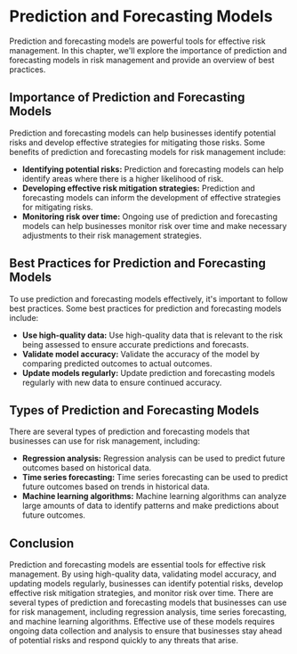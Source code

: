 Prediction and Forecasting Models
============================================================================================

Prediction and forecasting models are powerful tools for effective risk management. In this chapter, we'll explore the importance of prediction and forecasting models in risk management and provide an overview of best practices.

Importance of Prediction and Forecasting Models
-----------------------------------------------

Prediction and forecasting models can help businesses identify potential risks and develop effective strategies for mitigating those risks. Some benefits of prediction and forecasting models for risk management include:

* **Identifying potential risks:** Prediction and forecasting models can help identify areas where there is a higher likelihood of risk.
* **Developing effective risk mitigation strategies:** Prediction and forecasting models can inform the development of effective strategies for mitigating risks.
* **Monitoring risk over time:** Ongoing use of prediction and forecasting models can help businesses monitor risk over time and make necessary adjustments to their risk management strategies.

Best Practices for Prediction and Forecasting Models
----------------------------------------------------

To use prediction and forecasting models effectively, it's important to follow best practices. Some best practices for prediction and forecasting models include:

* **Use high-quality data:** Use high-quality data that is relevant to the risk being assessed to ensure accurate predictions and forecasts.
* **Validate model accuracy:** Validate the accuracy of the model by comparing predicted outcomes to actual outcomes.
* **Update models regularly:** Update prediction and forecasting models regularly with new data to ensure continued accuracy.

Types of Prediction and Forecasting Models
------------------------------------------

There are several types of prediction and forecasting models that businesses can use for risk management, including:

* **Regression analysis:** Regression analysis can be used to predict future outcomes based on historical data.
* **Time series forecasting:** Time series forecasting can be used to predict future outcomes based on trends in historical data.
* **Machine learning algorithms:** Machine learning algorithms can analyze large amounts of data to identify patterns and make predictions about future outcomes.

Conclusion
----------

Prediction and forecasting models are essential tools for effective risk management. By using high-quality data, validating model accuracy, and updating models regularly, businesses can identify potential risks, develop effective risk mitigation strategies, and monitor risk over time. There are several types of prediction and forecasting models that businesses can use for risk management, including regression analysis, time series forecasting, and machine learning algorithms. Effective use of these models requires ongoing data collection and analysis to ensure that businesses stay ahead of potential risks and respond quickly to any threats that arise.
